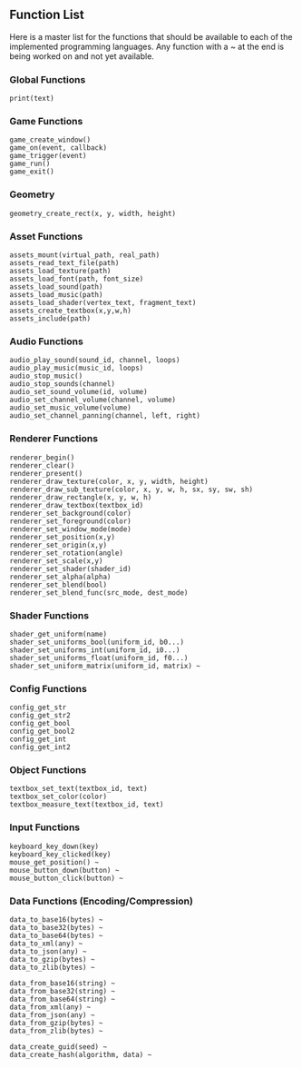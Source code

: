 ## Function List

Here is a master list for the functions that should be available to each
of the implemented programming languages. 
Any function with a ~ at the end is being worked on and not yet available.


### Global Functions
```
print(text)
```

### Game Functions
```
game_create_window()
game_on(event, callback)
game_trigger(event)
game_run()
game_exit()
```

### Geometry
```
geometry_create_rect(x, y, width, height)
```

### Asset Functions
```
assets_mount(virtual_path, real_path)
assets_read_text_file(path)
assets_load_texture(path)
assets_load_font(path, font_size)
assets_load_sound(path)
assets_load_music(path)
assets_load_shader(vertex_text, fragment_text)
assets_create_textbox(x,y,w,h)
assets_include(path)
```

### Audio Functions
```
audio_play_sound(sound_id, channel, loops)
audio_play_music(music_id, loops)
audio_stop_music()
audio_stop_sounds(channel) 
audio_set_sound_volume(id, volume)
audio_set_channel_volume(channel, volume)
audio_set_music_volume(volume)
audio_set_channel_panning(channel, left, right)
```

### Renderer Functions
```
renderer_begin()
renderer_clear()
renderer_present()
renderer_draw_texture(color, x, y, width, height)
renderer_draw_sub_texture(color, x, y, w, h, sx, sy, sw, sh)
renderer_draw_rectangle(x, y, w, h)
renderer_draw_textbox(textbox_id)
renderer_set_background(color)
renderer_set_foreground(color)
renderer_set_window_mode(mode)
renderer_set_position(x,y)
renderer_set_origin(x,y)
renderer_set_rotation(angle)
renderer_set_scale(x,y)
renderer_set_shader(shader_id)
renderer_set_alpha(alpha)
renderer_set_blend(bool)
renderer_set_blend_func(src_mode, dest_mode)

```

### Shader Functions
```
shader_get_uniform(name)
shader_set_uniforms_bool(uniform_id, b0...)
shader_set_uniforms_int(uniform_id, i0...)
shader_set_uniforms_float(uniform_id, f0...)
shader_set_uniform_matrix(uniform_id, matrix) ~
```

### Config Functions
```
config_get_str
config_get_str2
config_get_bool
config_get_bool2
config_get_int
config_get_int2
```

### Object Functions
```
textbox_set_text(textbox_id, text)
textbox_set_color(color)
textbox_measure_text(textbox_id, text)
```

### Input Functions
```
keyboard_key_down(key)
keyboard_key_clicked(key)
mouse_get_position() ~
mouse_button_down(button) ~
mouse_button_click(button) ~
```

### Data Functions (Encoding/Compression)
```
data_to_base16(bytes) ~
data_to_base32(bytes) ~
data_to_base64(bytes) ~
data_to_xml(any) ~
data_to_json(any) ~
data_to_gzip(bytes) ~
data_to_zlib(bytes) ~

data_from_base16(string) ~
data_from_base32(string) ~
data_from_base64(string) ~
data_from_xml(any) ~
data_from_json(any) ~
data_from_gzip(bytes) ~
data_from_zlib(bytes) ~

data_create_guid(seed) ~
data_create_hash(algorithm, data) ~
```